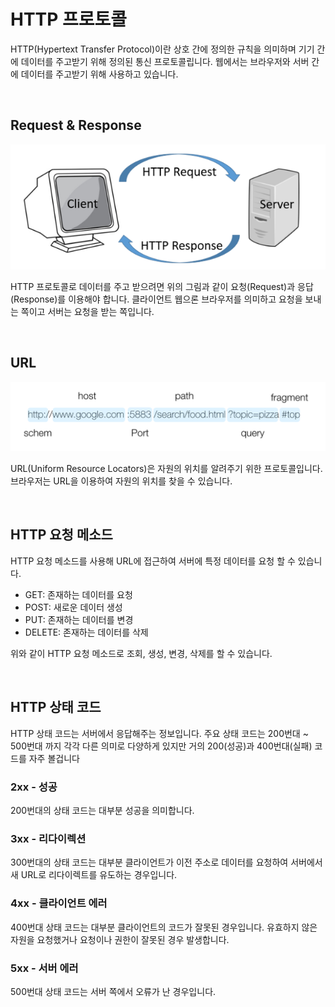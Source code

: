 # HTTP 프로토콜

HTTP(Hypertext Transfer Protocol)이란 상호 간에 정의한 규칙을 의미하며 기기 간에 데이터를 주고받기 위해 정의된 통신 프로토콜립니다. 웹에서는 브라우저와 서버 간에 데이터를 주고받기 위해 사용하고 있습니다.

<br />
 
## Request & Response

![](./image/http_1.png)

HTTP 프로토콜로 데이터를 주고 받으려면 위의 그림과 같이 요청(Request)과 응답(Response)를 이용해야 합니다. 클라이언트 웹으론 브라우저를 의미하고 요청을 보내는 쪽이고 서버는 요청을 받는 쪽입니다.

<br />
 
## URL

![](./image/http_2.png)

URL(Uniform Resource Locators)은 자원의 위치를 알려주기 위한 프로토콜입니다. 브라우저는 URL을 이용하여 자원의 위치를 찾을 수 있습니다.

<br />
 
## HTTP 요청 메소드

HTTP 요청 메소드를 사용해 URL에 접근하여 서버에 특정 데이터를 요청 할 수 있습니다.

- GET: 존재하는 데이터를 요청
- POST: 새로운 데이터 생성
- PUT: 존재하는 데이터를 변경
- DELETE: 존재하는 데이터를 삭제

위와 같이 HTTP 요청 메소드로 조회, 생성, 변경, 삭제를 할 수 있습니다.

<br />
 
## HTTP 상태 코드

HTTP 상태 코드는 서버에서 응답해주는 정보입니다. 주요 상태 코드는 200번대 ~ 500번대 까지 각각 다른 의미로 다양하게 있지만 거의 200(성공)과 400번대(실패) 코드를 자주 볼겁니다

### 2xx - 성공

200번대의 상태 코드는 대부분 성공을 의미합니다.

### 3xx - 리다이렉션

300번대의 상태 코드는 대부분 클라이언트가 이전 주소로 데이터를 요청하여 서버에서 새 URL로 리다이렉트를 유도하는 경우입니다.

### 4xx - 클라이언트 에러

400번대 상태 코드는 대부분 클라이언트의 코드가 잘못된 경우입니다. 유효하지 않은 자원을 요청했거나 요청이나 권한이 잘못된 경우 발생합니다.

### 5xx - 서버 에러

500번대 상태 코드는 서버 쪽에서 오류가 난 경우입니다.
